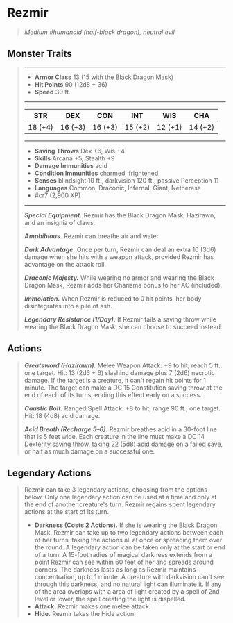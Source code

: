 # Rezmir
>*Medium #humanoid (half-black dragon), neutral evil*
## Monster Traits
>___
>- **Armor Class** 13 (15 with the Black Dragon Mask)
>- **Hit Points** 90 (12d8 + 36)
>- **Speed** 30 ft.
>___
>|STR|DEX|CON|INT|WIS|CHA|
>|:---:|:---:|:---:|:---:|:---:|:---:|
>|18 (+4)|16 (+3)|16 (+3)|15 (+2)|12 (+1)|14 (+2)|
>___
>- **Saving Throws** Dex +6, Wis +4
>- **Skills** Arcana +5, Stealth +9
>- **Damage Immunities** acid
>- **Condition Immunities** charmed, frightened
>- **Senses** blindsight 10 ft., darkvision 120 ft., passive Perception 11
>- **Languages** Common, Draconic, Infernal, Giant, Netherese
>- #cr7 (2,900 XP)
>___
>***Special Equipment.*** Rezmir has the Black Dragon Mask, Hazirawn, and an insignia of claws.  
>
>***Amphibious.*** Rezmir can breathe air and water.  
>
>***Dark Advantage.*** Once per turn, Rezmir can deal an extra 10 (3d6) damage when she hits with a weapon attack, provided Rezmir has advantage on the attack roll.  
>
>***Draconic Majesty.*** While wearing no armor and wearing the Black Dragon Mask, Rezmir adds her Charisma bonus to her AC (included).  
>
>***Immolation.*** When Rezmir is reduced to 0 hit points, her body disintegrates into a pile of ash.  
>
>***Legendary Resistance (1/Day).*** If Rezmir fails a saving throw while wearing the Black Dragon Mask, she can choose to succeed instead.  
>
## Actions
>***Greatsword (Hazirawn).*** Melee Weapon Attack: +9 to hit, reach 5 ft., one target. Hit: 13 (2d6 + 6) slashing damage plus 7 (2d6) necrotic damage. If the target is a creature, it can't regain hit points for 1 minute. The target can make a DC 15 Constitution saving throw at the end of each of its turns, ending this effect early on a success.  
>
>***Caustic Bolt.*** Ranged Spell Attack: +8 to hit, range 90 ft., one target. Hit: 18 (4d8) acid damage.  
>
>***Acid Breath (Recharge 5–6).*** Rezmir breathes acid in a 30-foot line that is 5 feet wide. Each creature in the line must make a DC 14 Dexterity saving throw, taking 22 (5d8) acid damage on a failed save, or half as much damage on a successful one.  
>
## Legendary Actions
>Rezmir can take 3 legendary actions, choosing from the options below. Only one legendary action can be used at a time and only at the end of another creature's turn. Rezmir regains spent legendary actions at the start of its turn.
>
>- **Darkness (Costs 2 Actions).** If she is wearing the Black Dragon Mask, Rezmir can take up to two legendary actions between each of her turns, taking the actions all at once or spreading them over the round. A legendary action can be taken only at the start or end of a turn.
A 15-foot radius of magical darkness extends from a point Rezmir can see within 60 feet of her and spreads around corners. The darkness lasts as long as Rezmir maintains concentration, up to 1 minute. A creature with darkvision can't see through this darkness, and no natural light can illuminate it. If any of the area overlaps with a area of light created by a spell of 2nd level or lower, the spell creating the light is dispelled.
>- **Attack.** Rezmir makes one melee attack.
>- **Hide.** Rezmir takes the Hide action.